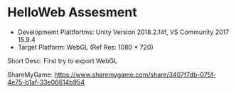 # HelloWeb Assesment

* Developmemt Plattfortms: Unity Version 2018.2.14f, VS Community 2017 15.9.4
* Target Platform: WebGL (Ref Res: 1080 * 720)


Short Desc: First try to export WebGL


ShareMyGame: https://www.sharemygame.com/share/3407f7db-075f-4e75-b1af-33e06614b954


